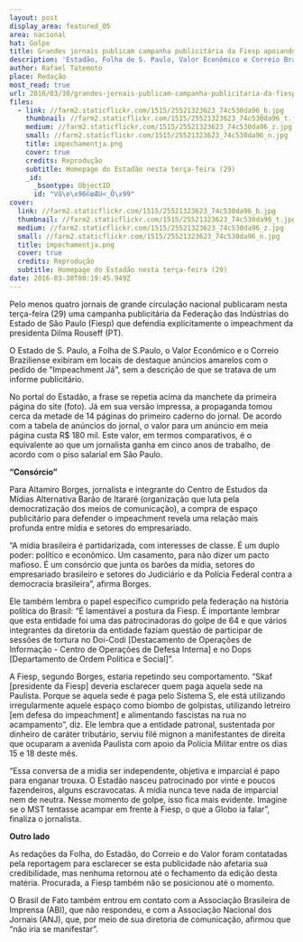 ```yaml
---
layout: post
display_area: featured_05
area: nacional
hat: Golpe
title: Grandes jornais publicam campanha publicitária da Fiesp apoiando o impeachment
description: 'Estadão, Folha de S. Paulo, Valor Econômico e Correio Braziliense estão entre os diários que publicaram anúncios da enti'
author: Rafael Tatemoto
place: Redação
most_read: true
url: 2016/03/30/grandes-jornais-publicam-campanha-publicitaria-da-fiesp-apoiando-o-impeachment/
files:
  - link: //farm2.staticflickr.com/1515/25521323623_74c530da96_b.jpg
    thumbnail: //farm2.staticflickr.com/1515/25521323623_74c530da96_t.jpg
    medium: //farm2.staticflickr.com/1515/25521323623_74c530da96_z.jpg
    small: //farm2.staticflickr.com/1515/25521323623_74c530da96_n.jpg
    title: impechamentja.png
    cover: true
    credits: Reprodução
    subtitle: Homepage do Estadão nesta terça-feira (29)
    _id:
      _bsontype: ObjectID
      id: "Vû\e\x96©øÆU<_Ô\x99"
cover:
  link: //farm2.staticflickr.com/1515/25521323623_74c530da96_b.jpg
  thumbnail: //farm2.staticflickr.com/1515/25521323623_74c530da96_t.jpg
  medium: //farm2.staticflickr.com/1515/25521323623_74c530da96_z.jpg
  small: //farm2.staticflickr.com/1515/25521323623_74c530da96_n.jpg
  title: impechamentja.png
  cover: true
  credits: Reprodução
  subtitle: Homepage do Estadão nesta terça-feira (29)
date: 2016-03-30T00:19:45.949Z
---
```

<p>Pelo menos quatro jornais de grande circula&ccedil;&atilde;o nacional publicaram nesta ter&ccedil;a-feira (29) uma campanha publicit&aacute;ria da Federa&ccedil;&atilde;o das Ind&uacute;strias do Estado de S&atilde;o Paulo (Fiesp) que defendia explicitamente o impeachment da presidenta Dilma Rouseff (PT).</p>

<p>O Estado de S. Paulo, a Folha de S.Paulo, o Valor Econ&ocirc;mico e o Correio Braziliense exibiram em locais de destaque an&uacute;ncios amarelos com o pedido de &quot;Impeachment J&aacute;&quot;, sem a descri&ccedil;&atilde;o de que se tratava de um informe publicit&aacute;rio.</p>

<p>No portal do Estad&atilde;o, a frase se repetia acima da manchete da primeira p&aacute;gina do site (foto). J&aacute; em sua vers&atilde;o impressa, a propaganda tomou cerca da metade de 14 p&aacute;ginas do primeiro caderno do jornal. De acordo com a tabela de an&uacute;ncios do jornal, o valor para um an&uacute;ncio em meia p&aacute;gina custa R$ 180 mil. Este valor, em termos comparativos, &eacute; o equivalente ao que um jornalista ganha em cinco anos de trabalho, de acordo com o piso salarial em S&atilde;o Paulo.</p>

<p><strong>&ldquo;Cons&oacute;rcio&rdquo;</strong></p>

<p>Para Altamiro Borges, jornalista e integrante do Centro de Estudos da M&iacute;dias Alternativa Bar&atilde;o de Itarar&eacute; (organiza&ccedil;&atilde;o que luta pela democratiza&ccedil;&atilde;o dos meios de comunica&ccedil;&atilde;o), a compra de espa&ccedil;o publicit&aacute;rio para defender o impeachment revela uma rela&ccedil;&atilde;o mais profunda entre m&iacute;dia e setores do empresariado.</p>

<p>&ldquo;A m&iacute;dia brasileira &eacute; partidarizada, com interesses de classe. &Eacute; um duplo poder: pol&iacute;tico e econ&ocirc;mico. Um casamento, para n&atilde;o dizer um pacto mafioso. &Eacute; um cons&oacute;rcio que junta os bar&otilde;es da m&iacute;dia, setores do empresariado brasileiro e setores do Judici&aacute;rio e da Pol&iacute;cia Federal contra a democracia brasileira&rdquo;, afirma Borges.</p>

<p>Ele tamb&eacute;m lembra o papel espec&iacute;fico cumprido pela federa&ccedil;&atilde;o na hist&oacute;ria pol&iacute;tica do Brasil: &ldquo;&Eacute; lament&aacute;vel a postura da Fiesp. &Eacute; importante lembrar que esta entidade foi uma das patrocinadoras do golpe de 64 e que v&aacute;rios integrantes da diretoria da entidade faziam quest&atilde;o de participar de sess&otilde;es de tortura no Doi-Codi [Destacamento de Opera&ccedil;&otilde;es de Informa&ccedil;&atilde;o - Centro de Opera&ccedil;&otilde;es de Defesa Interna] e no Dops [Departamento de Ordem Pol&iacute;tica e Social]&rdquo;.</p>

<p>A Fiesp, segundo Borges, estaria repetindo seu comportamento. &ldquo;Skaf [presidente da Fiesp] deveria esclarecer quem paga aquela sede na Paulista. Porque se aquela sede &eacute; paga pelo Sistema S, ele est&aacute; utilizando irregularmente aquele espa&ccedil;o como biombo de golpistas, utilizando letreiro [em defesa do impeachment] e alimentando fascistas na rua no acampamento&rdquo;, diz. Ele lembra que a entidade patronal, sustentada por dinheiro de car&aacute;ter tribut&aacute;rio, serviu fil&eacute; mignon a manifestantes de direita que ocuparam a avenida Paulista com apoio da Pol&iacute;cia Militar entre os dias 15 e 18 deste m&ecirc;s.</p>

<p>&ldquo;Essa conversa de a m&iacute;dia ser independente, objetiva e imparcial &eacute; papo para enganar trouxa. O Estad&atilde;o nasceu patrocinado por vinte e poucos fazendeiros, alguns escravocatas. A m&iacute;dia nunca teve nada de imparcial nem de neutra. Nesse momento de golpe, isso fica mais evidente. Imagine se o MST tentasse acampar em frente &agrave; Fiesp, o que a Globo ia falar&rdquo;, finaliza o jornalista.</p>

<p><strong>Outro lado</strong></p>

<p>As reda&ccedil;&otilde;es da Folha, do Estad&atilde;o, do Correio e do Valor foram contatadas pela reportagem para esclarecer se esta publicidade n&atilde;o afetaria sua credibilidade, mas nenhuma retornou at&eacute; o fechamento da edi&ccedil;&atilde;o desta mat&eacute;ria. Procurada, a Fiesp tamb&eacute;m n&atilde;o se posicionou at&eacute; o momento.</p>

<p>O Brasil de Fato tamb&eacute;m entrou em contato com a Associa&ccedil;&atilde;o Brasileira de Imprensa (ABI), que n&atilde;o respondeu, e com a Associa&ccedil;&atilde;o Nacional dos Jornais (ANJ), que, por meio de sua diretoria de comunica&ccedil;&atilde;o, afirmou que &ldquo;n&atilde;o iria se manifestar&rdquo;.</p>

